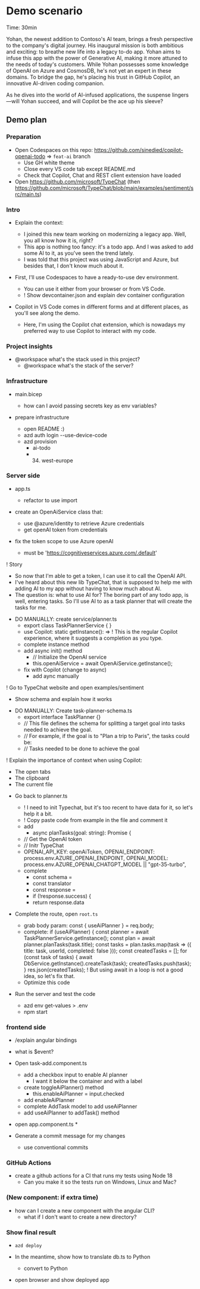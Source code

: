 # Demo scenario

Time: 30min

Yohan, the newest addition to Contoso's AI team, brings a fresh perspective to the company's digital journey. His inaugural mission is both ambitious and exciting: to breathe new life into a legacy to-do app. Yohan aims to infuse this app with the power of Generative AI, making it more attuned to the needs of today's customers. While Yohan possesses some knowledge of OpenAI on Azure and CosmosDB, he's not yet an expert in these domains. To bridge the gap, he's placing his trust in GitHub Copilot, an innovative AI-driven coding companion.  

As he dives into the world of AI-infused applications, the suspense lingers—will Yohan succeed, and will Copilot be the ace up his sleeve? 

## Demo plan

### Preparation
- Open Codespaces on this repo: https://github.com/sinedied/copilot-openai-todo => `feat-ai` branch
  * Use GH white theme
  * Close every VS code tab except README.md
  * Check that Copilot, Chat and REST client extension have loaded
- Open https://github.com/microsoft/TypeChat (then https://github.com/microsoft/TypeChat/blob/main/examples/sentiment/src/main.ts)

### Intro

- Explain the context:
  * I joined this new team working on modernizing a legacy app. Well, you all know how it is, right?
  * This app is nothing too fancy: it's a todo app. And I was asked to add some AI to it, as you've seen the trend lately.
  * I was told that this project was using JavaScript and Azure, but besides that, I don't know much about it.

- First, I'll use Codespaces to have a ready-to-use dev environment.
  * You can use it either from your browser or from VS Code.
  * ! Show devcontainer.json and explain dev container configuration

- Copilot in VS Code comes in different forms and at different places, as you'll see along the demo.
  * Here, I'm using the Copilot chat extension, which is nowadays my preferred way to use Copilot to interact with my code.

### Project insights

- @workspace what's the stack used in this project?
  * @workspace what's the stack of the server?

### Infrastructure

- main.bicep
  * how can I avoid passing secrets key as env variables?

- prepare infrastructure
  * open README :)
  * azd auth login --use-device-code
  * azd provision
    * ai-todo
    * 34. west-europe

### Server side

- app.ts
  * refactor to use import

- create an OpenAiService class that:
  * use @azure/identity to retrieve Azure credentials
  * get openAI token from credentials

- fix the token scope to use Azure openAI
  * must be 'https://cognitiveservices.azure.com/.default'

! Story
* So now that I'm able to get a token, I can use it to call the OpenAI API.
* I've heard about this new lib TypeChat, that is supposed to help me with adding AI to my app without having to know much about AI.
* The question is: what to use AI for? The boring part of any todo app, is well, entering tasks. So I'll use AI to as a task planner that will create the tasks for me.

- DO MANUALLY: create service/planner.ts
  * export class TaskPlannerService { }
  * use Copilot: static getInstance(): 
    => ! This is the regular Copilot experience, where it suggests a completion as you type.
  * complete instance method
  * add async init() method
    * // Initialize the OpenAI service
    * this.openAiService = await OpenAiService.getInstance();
  * fix with Copilot (change to async)
    * add aync manually  

! Go to TypeChat website and open examples/sentiment
  * Show schema and explain how it works

- DO MANUALLY: Create task-planner-schema.ts
  * export interface TaskPlanner {}
  * // This file defines the schema for splitting a target goal into tasks needed to achieve the goal.
  * // For example, if the goal is to "Plan a trip to Paris", the tasks could be:
  * // Tasks needed to be done to achieve the goal

! Explain the importance of context when using Copilot:
  * The open tabs
  * The clipboard
  * The current file

- Go back to planner.ts
  * ! I need to init Typechat, but it's too recent to have data for it, so let's help it a bit.
  * ! Copy paste code from example in the file and comment it
  * add
    * async planTasks(goal: string): Promise<TaskPlanner> {
  * // Get the OpenAI token
  * // Initr TypeChat
  *   OPENAI_API_KEY: openAiToken,
      OPENAI_ENDPOINT: process.env.AZURE_OPENAI_ENDPOINT,
      OPENAI_MODEL: process.env.AZURE_OPENAI_CHATGPT_MODEL || "gpt-35-turbo",
  * complete
    * const schema =
    * const translator
    * const response = 
    * if (!response.success) {
    * return response.data

- Complete the route, open `root.ts`
  * grab body param: const { useAiPlanner } = req.body;
  * complete:
    if (useAiPlanner) {
      const planner = await TaskPlannerService.getInstance();
      const plan = await planner.planTasks(task.title);
      const tasks = plan.tasks.map(task => ({
        title: task,
        userId,
        completed: false
      }));
      const createdTasks = [];
      for (const task of tasks) {
        await DbService.getInstance().createTask(task);
        createdTasks.push(task);
      }
      res.json(createdTasks);
  ! But using await in a loop is not a good idea, so let's fix that.
  * Optimize this code

- Run the server and test the code
  * azd env get-values > .env
  * npm start

### frontend side

- /explain angular bindings
 * what is $event?

- Open task-add.component.ts
  * add a checkbox input to enable AI planner
    * I want it below the container and with a label
  * create toggleAiPlanner() method
    * this.enableAiPlanner = input.checked
  * add enableAiPlanner
  * complete AddTask model to add useAiPlanner
  * add useAiPlanner to addTask() method

- open app.component.ts
  * 

- Generate a commit message for my changes
  * use conventional commits

### GitHub Actions

- create a github actions for a CI that runs my tests using Node 18
  * Can you make it so the tests run on Windows, Linux and Mac?

### (New component: if extra time)

- how can I create a new component with the angular CLI?
  * what if I don't want to create a new directory?

### Show final result

- `azd deploy`

- In the meantime, show how to translate db.ts to Python
  * convert to Python

- open browser and show deployed app

